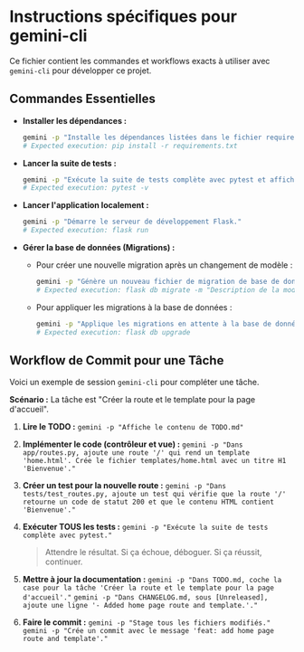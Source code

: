       
# Instructions spécifiques pour gemini-cli

Ce fichier contient les commandes et workflows exacts à utiliser avec `gemini-cli` pour développer ce projet.

## Commandes Essentielles

*   **Installer les dépendances :**
    ```bash
    gemini -p "Installe les dépendances listées dans le fichier requirements.txt"
    # Expected execution: pip install -r requirements.txt
    ```

*   **Lancer la suite de tests :**
    ```bash
    gemini -p "Exécute la suite de tests complète avec pytest et affiche un rapport détaillé."
    # Expected execution: pytest -v
    ```

*   **Lancer l'application localement :**
    ```bash
    gemini -p "Démarre le serveur de développement Flask."
    # Expected execution: flask run
    ```

*   **Gérer la base de données (Migrations) :**
    *   Pour créer une nouvelle migration après un changement de modèle :
        ```bash
        gemini -p "Génère un nouveau fichier de migration de base de données avec Flask-Migrate."
        # Expected execution: flask db migrate -m "Description de la modification du modèle"
        ```
    *   Pour appliquer les migrations à la base de données :
        ```bash
        gemini -p "Applique les migrations en attente à la base de données."
        # Expected execution: flask db upgrade
        ```

## Workflow de Commit pour une Tâche

Voici un exemple de session `gemini-cli` pour compléter une tâche.

**Scénario :** La tâche est "Créer la route et le template pour la page d'accueil".

1.  **Lire le TODO :**
    `gemini -p "Affiche le contenu de TODO.md"`

2.  **Implémenter le code (contrôleur et vue) :**
    `gemini -p "Dans app/routes.py, ajoute une route '/' qui rend un template 'home.html'. Crée le fichier templates/home.html avec un titre H1 'Bienvenue'."`

3.  **Créer un test pour la nouvelle route :**
    `gemini -p "Dans tests/test_routes.py, ajoute un test qui vérifie que la route '/' retourne un code de statut 200 et que le contenu HTML contient 'Bienvenue'."`

4.  **Exécuter TOUS les tests :**
    `gemini -p "Exécute la suite de tests complète avec pytest."`
    > Attendre le résultat. Si ça échoue, déboguer. Si ça réussit, continuer.

5.  **Mettre à jour la documentation :**
    `gemini -p "Dans TODO.md, coche la case pour la tâche 'Créer la route et le template pour la page d'accueil'."`
    `gemini -p "Dans CHANGELOG.md, sous [Unreleased], ajoute une ligne '- Added home page route and template.'."`

6.  **Faire le commit :**
    `gemini -p "Stage tous les fichiers modifiés."`
    `gemini -p "Crée un commit avec le message 'feat: add home page route and template'."`

    